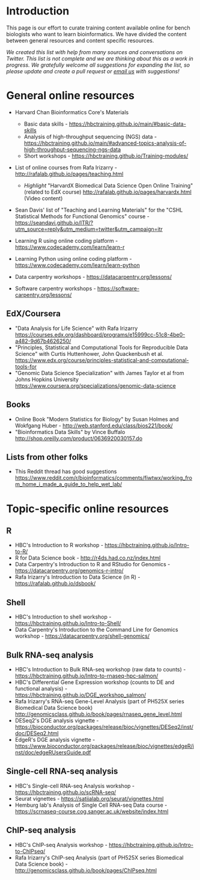 # Introduction

This page is our effort to curate training content available online for bench biologists who want to learn bioinformatics. We have divided the content between general resources and content specific resources.

*We created this list with help from many sources and conversations on Twitter. This list is not complete and we are thinking about this as a work in progress. We gratefully welcome all suggestions for expanding the list, so please update and create a pull request or [email us](mailto:hbctraining@hsph.harvard.edu) with suggestions!* 


# General online resources

* Harvard Chan Bioinformatics Core's Materials  
   * Basic data skills - https://hbctraining.github.io/main/#basic-data-skills
   * Analysis of high-throughput sequencing (NGS) data - https://hbctraining.github.io/main/#advanced-topics-analysis-of-high-throughput-sequencing-ngs-data
   * Short workshops - https://hbctraining.github.io/Training-modules/

* List of online courses from Rafa Irizarry - http://rafalab.github.io/pages/teaching.html
  * *Highlight* "HarvardX Biomedical Data Science Open Online Training" (related to EdX course) http://rafalab.github.io/pages/harvardx.html (Video content)
* Sean Davis' list of "Teaching and Learning Materials" for the "CSHL Statistical Methods for Functional Genomics" course - https://seandavi.github.io/ITR/?utm_source=reply&utm_medium=twitter&utm_campaign=itr

* Learning R using online coding platform - https://www.codecademy.com/learn/learn-r

* Learning Python using online coding platform - https://www.codecademy.com/learn/learn-python

* Data carpentry workshops - https://datacarpentry.org/lessons/

* Software carpentry workshops - https://software-carpentry.org/lessons/

## EdX/Coursera

* "Data Analysis for Life Science" with Rafa Irizarry https://courses.edx.org/dashboard/programs/e15999cc-51c8-4be0-a482-9d67b4626250/
* "Principles, Statistical and Computational Tools for Reproducible Data Science" with Curtis Huttenhower, John Quackenbush et al. https://www.edx.org/course/principles-statistical-and-computational-tools-for
* "Genomic Data Science Specialization" with James Taylor et al from Johns Hopkins University https://www.coursera.org/specializations/genomic-data-science

## Books

* Online Book "Modern Statistics for Biology" by Susan Holmes and Wokfgang Huber - http://web.stanford.edu/class/bios221/book/
* "Bioinformatics Data Skills" by Vince Buffalo http://shop.oreilly.com/product/0636920030157.do

## Lists from other folks

* This Reddit thread has good suggestions https://www.reddit.com/r/bioinformatics/comments/fiwtwx/working_from_home_i_made_a_guide_to_help_wet_lab/

# Topic-specific online resources

## R

* HBC's Introduction to R workshop - https://hbctraining.github.io/Intro-to-R/
* R for Data Science book - http://r4ds.had.co.nz/index.html
* Data Carpentry's Introduction to R and RStudio for Genomics - https://datacarpentry.org/genomics-r-intro/
* Rafa Irizarry's Introduction to Data Science (in R) - https://rafalab.github.io/dsbook/

## Shell

* HBC's Introduction to shell workshop - https://hbctraining.github.io/Intro-to-Shell/
* Data Carpentry's Introduction to the Command Line for Genomics workshop - https://datacarpentry.org/shell-genomics/

## Bulk RNA-seq analysis

* HBC's Introduction to Bulk RNA-seq workshop (raw data to counts) - https://hbctraining.github.io/Intro-to-rnaseq-hpc-salmon/
* HBC's Differential Gene Expression workshop (counts to DE and functional analysis) - https://hbctraining.github.io/DGE_workshop_salmon/
* Rafa Irizarry's RNA-seq Gene-Level Analysis (part of PH525X series Biomedical Data Science book) http://genomicsclass.github.io/book/pages/rnaseq_gene_level.html
* DESeq2's DGE analysis vignette - https://bioconductor.org/packages/release/bioc/vignettes/DESeq2/inst/doc/DESeq2.html
* EdgeR's DGE analysis vignette - https://www.bioconductor.org/packages/release/bioc/vignettes/edgeR/inst/doc/edgeRUsersGuide.pdf

## Single-cell RNA-seq analysis

* HBC's Single-cell RNA-seq Analysis workshop - https://hbctraining.github.io/scRNA-seq/
* Seurat vignettes - https://satijalab.org/seurat/vignettes.html
* Hemburg lab's Analysis of Single Cell RNA-seq Data course - https://scrnaseq-course.cog.sanger.ac.uk/website/index.html

## ChIP-seq analysis

* HBC's ChIP-seq Analysis workshop - https://hbctraining.github.io/Intro-to-ChIPseq/
* Rafa Irizarry's ChIP-seq Analysis (part of PH525X series Biomedical Data Science book) - http://genomicsclass.github.io/book/pages/ChIPseq.html

